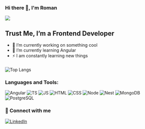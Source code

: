 ### Hi there 👋, I'm Roman

![](https://komarev.com/ghpvc/?username=RomanBoyd)

## Trust Me, I’m a Frontend Developer
- 💪  I’m currently working on something cool
- 📕  I’m currently learning Angular
- ⚡  I am constantly learning new things

###
###
![Top Langs](https://github-readme-stats.vercel.app/api/top-langs/?username=functrl)


### Languages and Tools:

![Angular](https://img.shields.io/badge/-Angular-white?style=for-the-badge&logo=angular&logoColor=red)
![TS](https://img.shields.io/badge/-TypeScript-white?style=for-the-badge&logo=typescript)
![JS](https://img.shields.io/badge/-JavaScript-white?style=for-the-badge&logo=javascript)
![HTML](https://img.shields.io/badge/-HTML-white?style=for-the-badge&logo=html5&logoColor=red)
![CSS](https://img.shields.io/badge/-CSS-white?style=for-the-badge&logo=css3&logoColor=blue)
![Node](https://img.shields.io/badge/-Node-white?style=for-the-badge&logo=node.js)
![Nest](https://img.shields.io/badge/-Nest-white?style=for-the-badge&logo=nestjs&logoColor=red)
![MongoDB](https://img.shields.io/badge/-MongoDB-white?style=for-the-badge&logo=mongodb)
![PostgreSQL](https://img.shields.io/badge/-PostgreSQL-white?style=for-the-badge&logo=postgresql)



### 🔗  <b>Connect with me</b>

[![LinkedIn](https://img.shields.io/badge/-LinkedIn-white?style=for-the-badge&logo=linkedin&logoColor=blue)](https://www.linkedin.com/in/roman177)
